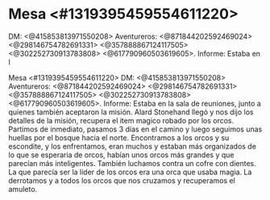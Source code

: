 # Mesa <#1319395459554611220> 
DM: <@415853813971550208> 
Aventureros: <@871844202592469024> <@298146754782691331> <@357888867124117505> <@302252730913783808> <@617790960503619605>.
Informe:
Estaba en l

Mesa <#1319395459554611220> 
DM: <@415853813971550208> 
Aventureros: <@871844202592469024> <@298146754782691331> <@357888867124117505> <@302252730913783808> <@617790960503619605>.
Informe:
Estaba en la sala de reuniones, junto a quienes también aceptaron la misión.
Alard Stonehand llegó y nos dijo los detalles de la misión, recupera el item magico robado por los orcos.
Partimos de inmediato, pasamos 3 días en el camino y luego seguimos unas huellas por el bosque hacia el norte.
Encontramos a los orcos y su escondite, y los enfrentamos, eran muchos y estaban más organizados de lo que se esperaria de orcos, habían unos orcos más grandes y que parecían más inteligentes.
También luchamos contra un cofre con dientes.
La que parecía ser la líder de los orcos era una orca que usaba magia. La derrotamos y a todos los orcos que nos cruzamos y recuperamos el amuleto.

